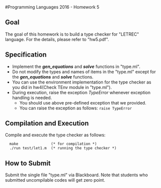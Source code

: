 #Programming Languages 2016 - Homework 5                              
                                                                       
## Goal                                                                
The goal of this homework is to build a type checker for "LETREC" language.
For the details, please refer to "hw5.pdf". 

## Specification                                                       
- Implement the ***gen_equations*** and ***solve*** functions in "type.ml".                     
- Do not modify the types and names of items in the "type.ml" except for the ***gen_equations*** and ***solve*** functions.
- You can use the environment implementation for the type checker as you did in hw4(Check TEnv module in "type.ml").
- During execution, raise the exception *TypeError* whenever exception handling is needed.
  - You should use above pre-defined exception that we provided.         
  - You can raise the exception as follows: ```raise TypeError``` 
                                                                       
## Compilation and Execution                                           
Compile and execute the type checker as follows:                        
```                                                                    
  make               (* for compilation *)                            
  ./run test/let1.m  (* running the type checker *)                    
```                                                                    
                                                                       
## How to Submit                                                       
Submit the single file "type.ml" via Blackboard. Note that students who submitted uncompilable codes will get zero point.
